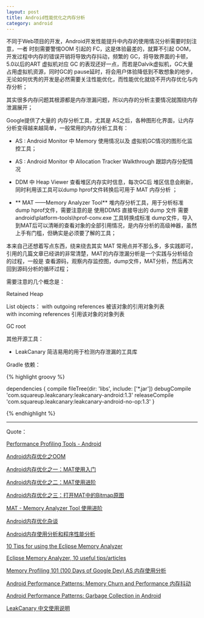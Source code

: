 ```yaml
---
layout: post
title: Android性能优化之内存分析
category: android
---
```


不同于Web项目的开发，Android开发性能提升中内存的使用情况分析需要时刻注意，一者 时刻需要警惕OOM 引起的 FC，这是体验最差的，就算不引起 OOM，  开发过程中内存的错误开销将导致内存抖动，频繁的 GC，将导致界面的卡顿，5.0以后的ART 虚拟机对应 GC 的表现还好一点，而若是Dalvik虚拟机，GC大量占用虚拟机资源，同时GC的 pause延时，将会用户体验降低到不敢想象的地步，无论如何优秀的开发是必然需要关注性能优化，而性能优化就绕不开内存优化与内存分析；

其实很多内存问题其根源都是内存泄漏问题，所以内存的分析主要情况就围绕内存泄漏展开；

Google提供了大量的 内存分析工具，尤其是 AS之后，各种图形化界面，让内存分析变得越来越简单，一般常用的内存分析工具有：


* AS : Android Monitor 中 Memory 使用情况以及 虚拟机GC情况的图形化监控工具；



*  AS : Android Monitor 中 Allocation Tracker Walkthrough  跟踪内存分配情况


* DDM 中 Heap Viewer 查看堆区内存实时信息，每次GC后 堆区信息会刷新，同时利用该工具可以dump hprof文件转换后可用于 MAT 内存分析 ；


*  ** MAT ——Memory Analyzer Tool** 堆内存分析工具，用于分析标准 dump hprof文件，需要注意的是 使用DDMS 直接导出的 dump 文件 需要 android\platform-tools\hprof-conv.exe 工具转换成标准 dump文件，导入到MAT后可以清晰的查看对象的全部引用情况，是内存分析的高级神器，虽然上手有门槛，但确实是必须要了解的工具；

本来自己还想着写点东西，绕来绕去其实 MAT 常用点并不那么多，多实践即可，引用的几篇文章已经讲的非常清楚，MAT的内存泄漏分析是一个实践与分析结合的过程，一般是 查看源码，观察内存监控图，dump文件，MAT分析，然后再次回到源码分析的循环过程；

需要注意的几个概念是：

Retained Heap 

List objects：
with outgoing references  被该对象的引用对象列表                      
with incoming references  引用该对象的对象列表 

GC root                         






其他开源工具：


*  LeakCanary  简洁易用的用于检测内存泄漏的工具库

Gradle 依赖：


{% highlight groovy %}

dependencies {
    compile fileTree(dir: 'libs', include: ['*.jar'])
    debugCompile 'com.squareup.leakcanary:leakcanary-android:1.3'
    releaseCompile 'com.squareup.leakcanary:leakcanary-android-no-op:1.3'
}


{% endhighlight %}

---

Quote：

[Performance Profiling Tools - Android](https://developer.android.com/intl/zh-cn/tools/performance/index.html#rendering-tools)

[Android内存优化之OOM](http://hukai.me/android-performance-oom/)

[Android内存优化之一：MAT使用入门](http://androidperformance.com/2015/04/11/AndroidMemory-Usage-Of-MAT.html)

[Android内存优化之二：MAT使用进阶](http://androidperformance.com/2015/04/11/AndroidMemory-Usage-Of-MAT-Pro.html)

[Android内存优化之三：打开MAT中的Bitmap原图](http://androidperformance.com/2015/04/11/AndroidMemory-Open-Bitmap-Object-In-MAT.html)

[MAT - Memory Analyzer Tool 使用进阶](http://www.lightskystreet.com/2015/09/01/mat_usage/)

[Android内存优化杂谈](https://mp.weixin.qq.com/s?__biz=MzAwNDY1ODY2OQ==&mid=400656149&idx=1&sn=122b4f4965fafebf78ec0b4fce2ef62a&scene=0&key=ac89cba618d2d9769bc3006ae6f052433e9addebbf0099674296838d889f7d2c4098d859550e3bf2f6b53b3483336fec&ascene=7&uin=MTgxNDQ2NzkyMg%3D%3D&devicetype=android-19&version=26030832&nettype=ctlte&pass_ticket=LuET1X%2BVwvmFOKoypeaRevizrPu8nav3c69WqE2ynS2F%2BUBstsQr9bD%2FYhH3gEAj)

[Android内存使用分析和程序性能分析](http://www.liaohuqiu.net/cn/posts/memory-and-profile-analysis-in-android/)

[10 Tips for using the Eclipse Memory Analyzer](http://eclipsesource.com/blogs/2013/01/21/10-tips-for-using-the-eclipse-memory-analyzer/)

[Eclipse Memory Analyzer, 10 useful tips/articles](http://kohlerm.blogspot.sg/2009/07/eclipse-memory-analyzer-10-useful.html)

[Memory Profiling 101 (100 Days of Google Dev) AS 内存使用分析](https://www.youtube.com/watch?v=P--rg1o7Cz4&list=PLWz5rJ2EKKc9CBxr3BVjPTPoDPLdPIFCE&index=20&feature=iv&src_vid=GajI0uKyAGE&annotation_id=annotation_343990853)

[Android Performance Patterns: Memory Churn and Performance 内存抖动](https://www.youtube.com/watch?v=McAvq5SkeTk&list=PLWz5rJ2EKKc9CBxr3BVjPTPoDPLdPIFCE&index=60)

[Android Performance Patterns: Garbage Collection in Android](https://www.youtube.com/watch?v=pzfzz50W5Uo&list=PLWz5rJ2EKKc9CBxr3BVjPTPoDPLdPIFCE&index=61)

[LeakCanary 中文使用说明](http://www.liaohuqiu.net/cn/posts/leak-canary-read-me/)